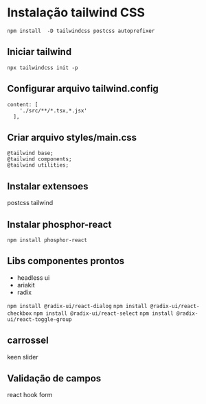 # Instalação tailwind CSS

```
npm install  -D tailwindcss postcss autoprefixer
```

## Iniciar tailwind
```
npx tailwindcss init -p
```

## Configurar arquivo tailwind.config
```
content: [
    './src/**/*.tsx,*.jsx'
  ],
```

## Criar arquivo styles/main.css
```
@tailwind base;
@tailwind components;
@tailwind utilities;

```
## Instalar extensoes
postcss
tailwind


## Instalar phosphor-react
```
npm install phosphor-react
```

## Libs componentes prontos
- headless ui
- ariakit
- radix

```npm install @radix-ui/react-dialog```
```npm install @radix-ui/react-checkbox```
```npm install @radix-ui/react-select```
```npm install @radix-ui/react-toggle-group```


## carrossel
keen slider

## Validação de campos
react hook form